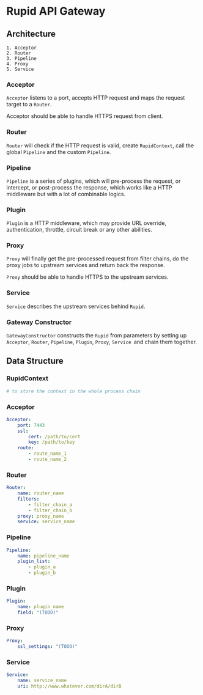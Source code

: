 # Rupid API Gateway

## Architecture

```
1. Acceptor
2. Router
3. Pipeline
4. Proxy
5. Service
```

### Acceptor

`Acceptor` listens to a port, accepts HTTP request and maps the request target to a `Router`.

Acceptor should be able to handle HTTPS request from client.

### Router

`Router` will check if the HTTP request is valid, create `RupidContext`, call the global `Pipeline` and the custom `Pipeline`.

### Pipeline

`Pipeline` is a series of plugins, which will pre-process the request, or intercept, or post-process the response, which works like a HTTP middleware but with a lot of combinable logics.

### Plugin

`Plugin` is a HTTP middleware, which may provide URL override, authentication, throttle, circuit break or any other abilities.

### Proxy

`Proxy` will finally get the pre-processed request from filter chains, do the proxy jobs to upstream services and return back the response.

`Proxy` should be able to handle HTTPS to the upstream services.

### Service

`Service` describes the upstream services behind `Rupid`.

### Gateway Constructor

`GatewayConstructor` constructs the `Rupid` from parameters by setting up `Acceptor`, `Router`, `Pipeline`, `Plugin`, `Proxy`, `Service `and chain them together.

## Data Structure

### RupidContext

```yaml
# to store the context in the whole process chain
```



### Acceptor

```yaml
Acceptor:
	port: 7443
	ssl:
		cert: /path/to/cert
		key: /path/to/key
    route:
    	- route_name_1
    	- route_name_2
```



### Router

```yaml
Router:
	name: router_name
	filters:
		- filter_chain_a
		- filter_chain_b
  	proxy: proxy_name
	service: service_name
```



### Pipeline

```yaml
Pipeline:
	name: pipeline_name
	plugin_list:
		- plugin_a
		- plugin_b
```



### Plugin

```yaml
Plugin:
	name: plugin_name
	field: "(TODO)"
```



### Proxy

```yaml
Proxy:
	ssl_settings: "(TODO)"
```



### Service

```yaml
Service:
	name: service_name
	uri: http://www.whatever.com/dirA/dirB
```

